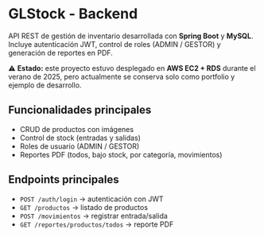 # GLStock - Backend

API REST de gestión de inventario desarrollada con **Spring Boot** y **MySQL**.  
Incluye autenticación JWT, control de roles (ADMIN / GESTOR) y generación de reportes en PDF.

⚠️ **Estado:** este proyecto estuvo desplegado en **AWS EC2 + RDS** durante el verano de 2025, pero actualmente se conserva solo como portfolio y ejemplo de desarrollo.

## Funcionalidades principales
- CRUD de productos con imágenes
- Control de stock (entradas y salidas)
- Roles de usuario (ADMIN / GESTOR)
- Reportes PDF (todos, bajo stock, por categoría, movimientos)

## Endpoints principales
- `POST /auth/login` → autenticación con JWT
- `GET /productos` → listado de productos
- `POST /movimientos` → registrar entrada/salida
- `GET /reportes/productos/todos` → reporte PDF

